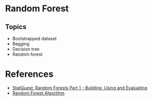 # Random Forest

## Topics
- Bootstrapped dataset
- Bagging
- Decision tree
- Random forest

# References
- [StatQuest: Random Forests Part 1 - Building, Using and Evaluating](https://www.youtube.com/watch?v=J4Wdy0Wc_xQ)
- [Random Forest Algorithm](https://www.javatpoint.com/machine-learning-random-forest-algorithm)
